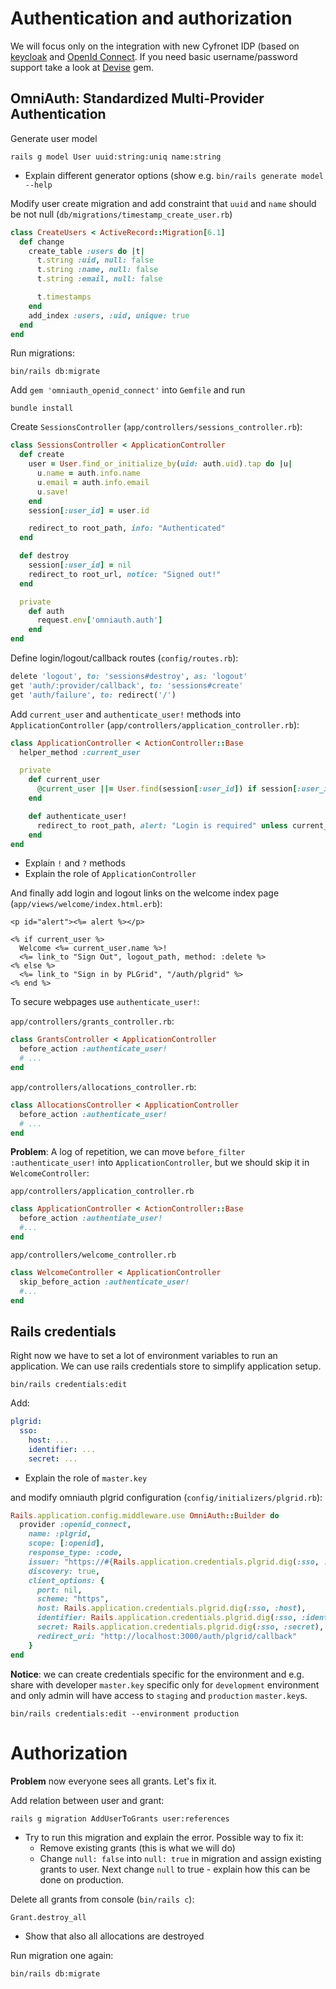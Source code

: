 # Authentication and authorization

We will focus only on the integration with new Cyfronet IDP (based on
[keycloak](https://www.keycloak.org/) and [OpenId
Connect](https://openid.net/connect/). If you need basic username/password
support take a look at [Devise](https://github.com/heartcombo/devise) gem.

## OmniAuth: Standardized Multi-Provider Authentication

Generate user model
```
rails g model User uuid:string:uniq name:string
```

  * Explain different generator options (show e.g. `bin/rails generate model
    --help`

Modify user create migration and add constraint that `uuid` and `name` should be
not null (`db/migrations/timestamp_create_user.rb`)
```ruby
class CreateUsers < ActiveRecord::Migration[6.1]
  def change
    create_table :users do |t|
      t.string :uid, null: false
      t.string :name, null: false
      t.string :email, null: false

      t.timestamps
    end
    add_index :users, :uid, unique: true
  end
end
```

Run migrations:

```
bin/rails db:migrate
```

Add `gem 'omniauth_openid_connect'` into `Gemfile` and run

```
bundle install
```

Create `SessionsController` (`app/controllers/sessions_controller.rb`):
```ruby
class SessionsController < ApplicationController
  def create
    user = User.find_or_initialize_by(uid: auth.uid).tap do |u|
      u.name = auth.info.name
      u.email = auth.info.email
      u.save!
    end
    session[:user_id] = user.id

    redirect_to root_path, info: "Authenticated"
  end

  def destroy
    session[:user_id] = nil
    redirect_to root_url, notice: "Signed out!"
  end

  private
    def auth
      request.env['omniauth.auth']
    end
end
```

Define login/logout/callback routes (`config/routes.rb`):
```ruby
delete 'logout', to: 'sessions#destroy', as: 'logout'
get 'auth/:provider/callback', to: 'sessions#create'
get 'auth/failure', to: redirect('/')
```

Add `current_user` and `authenticate_user!` methods into `ApplicationController`
(`app/controllers/application_controller.rb`):

```ruby
class ApplicationController < ActionController::Base
  helper_method :current_user

  private
    def current_user
      @current_user ||= User.find(session[:user_id]) if session[:user_id]
    end

    def authenticate_user!
      redirect_to root_path, alert: "Login is required" unless current_user
    end
end
```

  * Explain `!` and `?` methods
  * Explain the role of `ApplicationController`

And finally add login and logout links on the welcome index page
(`app/views/welcome/index.html.erb`):
```erb
<p id="alert"><%= alert %></p>

<% if current_user %>
  Welcome <%= current_user.name %>!
  <%= link_to "Sign Out", logout_path, method: :delete %>
<% else %>
  <%= link_to "Sign in by PLGrid", "/auth/plgrid" %>
<% end %>
```

To secure webpages use `authenticate_user!`:

`app/controllers/grants_controller.rb`:
```ruby
class GrantsController < ApplicationController
  before_action :authenticate_user!
  # ...
end
```

`app/controllers/allocations_controller.rb`:
```ruby
class AllocationsController < ApplicationController
  before_action :authenticate_user!
  # ...
end
```

**Problem**: A log of repetition, we can move `before_filter
:authenticate_user!` into `ApplicationController`, but we should skip it in
`WelcomeController`:

`app/controllers/application_controller.rb`
```ruby
class ApplicationController < ActionController::Base
  before_action :authentiate_user!
  #...
end
```

`app/controllers/welcome_controller.rb`
```ruby
class WelcomeController < ApplicationController
  skip_before_action :authenticate_user!
  #...
end
```

## Rails credentials

Right now we have to set a lot of environment variables to run an application.
We can use rails credentials store to simplify application setup.

```
bin/rails credentials:edit
```

Add:

```yaml
plgrid:
  sso:
    host: ...
    identifier: ...
    secret: ...
```

  * Explain the role of `master.key`

and modify omniauth plgrid configuration (`config/initializers/plgrid.rb`):
```ruby
Rails.application.config.middleware.use OmniAuth::Builder do
  provider :openid_connect,
    name: :plgrid,
    scope: [:openid],
    response_type: :code,
    issuer: "https://#{Rails.application.credentials.plgrid.dig(:sso, :host)}/auth/realms/PLGRID",
    discovery: true,
    client_options: {
      port: nil,
      scheme: "https",
      host: Rails.application.credentials.plgrid.dig(:sso, :host),
      identifier: Rails.application.credentials.plgrid.dig(:sso, :identifier),
      secret: Rails.application.credentials.plgrid.dig(:sso, :secret),
      redirect_uri: "http://localhost:3000/auth/plgrid/callback"
    }
end
```

**Notice**: we can create credentials specific for the environment and e.g.
share with developer `master.key` specific only for `development` environment
and only admin will have access to `staging` and `production` `master.key`s.

```
bin/rails credentials:edit --environment production
```

# Authorization

**Problem** now everyone sees all grants. Let's fix it.

Add relation between user and grant:

```
rails g migration AddUserToGrants user:references
```

  * Try to run this migration and explain the error. Possible way to fix it:
    - Remove existing grants (this is what we will do)
    - Change `null: false` into `null: true` in migration and assign existing
      grants to user. Next change `null` to true - explain how this can be done
      on production.

Delete all grants from console (`bin/rails c`):
```
Grant.destroy_all
```

  * Show that also all allocations are destroyed

Run migration one again:
```
bin/rails db:migrate
```
